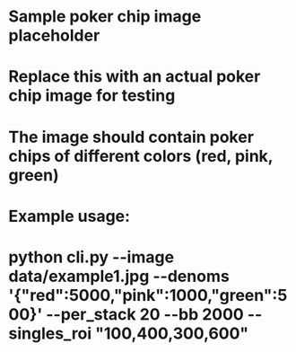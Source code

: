 # Sample poker chip image placeholder
# Replace this with an actual poker chip image for testing
# The image should contain poker chips of different colors (red, pink, green)
# Example usage:
# python cli.py --image data/example1.jpg --denoms '{"red":5000,"pink":1000,"green":500}' --per_stack 20 --bb 2000 --singles_roi "100,400,300,600"
